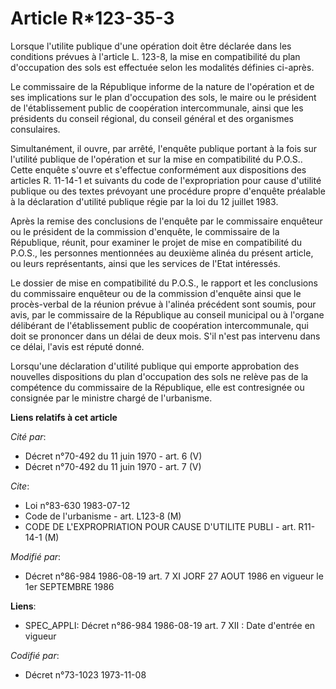 # Article R*123-35-3

Lorsque l'utilite publique d'une opération doit être déclarée dans les conditions prévues à l'article L. 123-8, la mise en
compatibilité du plan d'occupation des sols est effectuée selon les modalités définies ci-après.

Le commissaire de la République informe de la nature de l'opération et de ses implications sur le plan d'occupation des sols,
le maire ou le président de l'établissement public de coopération intercommunale, ainsi que les présidents du conseil
régional, du conseil général et des organismes consulaires.

Simultanément, il ouvre, par arrêté, l'enquête publique portant à la fois sur l'utilité publique de l'opération et sur la
mise en compatibilité du P.O.S.. Cette enquête s'ouvre et s'effectue conformément aux dispositions des articles R. 11-14-1 et
suivants du code de l'expropriation pour cause d'utilité publique ou des textes prévoyant une procédure propre d'enquête
préalable à la déclaration d'utilité publique régie par la loi du 12 juillet 1983.

Après la remise des conclusions de l'enquête par le commissaire enquêteur ou le président de la commission d'enquête, le
commissaire de la République, réunit, pour examiner le projet de mise en compatibilité du P.O.S., les personnes mentionnées
au deuxième alinéa du présent article, ou leurs représentants, ainsi que les services de l'Etat intéressés.

Le dossier de mise en compatibilité du P.O.S., le rapport et les conclusions du commissaire enquêteur ou de la commission
d'enquête ainsi que le procès-verbal de la réunion prévue à l'alinéa précédent sont soumis, pour avis, par le commissaire de
la République au conseil municipal ou à l'organe délibérant de l'établissement public de coopération intercommunale, qui doit
se prononcer dans un délai de deux mois. S'il n'est pas intervenu dans ce délai, l'avis est réputé donné.

Lorsqu'une déclaration d'utilité publique qui emporte approbation des nouvelles dispositions du plan d'occupation des sols ne
relève pas de la compétence du commissaire de la République, elle est contresignée ou consignée par le ministre chargé de
l'urbanisme.

**Liens relatifs à cet article**

_Cité par_:

  - Décret n°70-492 du 11 juin 1970 - art. 6 (V)
  - Décret n°70-492 du 11 juin 1970 - art. 7 (V)

_Cite_:

  - Loi n°83-630 1983-07-12
  - Code de l'urbanisme - art. L123-8 (M)
  - CODE DE L'EXPROPRIATION POUR CAUSE D'UTILITE PUBLI - art. R11-14-1 (M)

_Modifié par_:

  - Décret n°86-984 1986-08-19 art. 7 XI JORF 27 AOUT 1986 en vigueur le 1er SEPTEMBRE 1986

**Liens**:

  - SPEC_APPLI: Décret n°86-984 1986-08-19 art. 7 XII : Date d'entrée en vigueur

_Codifié par_:

  - Décret n°73-1023 1973-11-08
